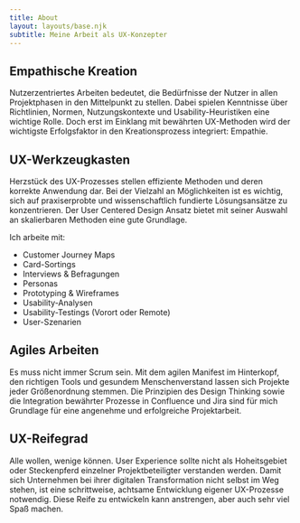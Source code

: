 ```yaml
---
title: About
layout: layouts/base.njk
subtitle: Meine Arbeit als UX-Konzepter
---
```


## Empathische Kreation

Nutzerzentriertes Arbeiten bedeutet, die Bedürfnisse der Nutzer in allen Projektphasen in den Mittelpunkt zu stellen. Dabei spielen Kenntnisse über Richtlinien, Normen, Nutzungskontexte und Usability-Heuristiken eine wichtige Rolle. Doch erst im Einklang mit bewährten UX-Methoden wird der wichtigste Erfolgsfaktor in den Kreationsprozess integriert: Empathie.

## UX-Werkzeugkasten

Herzstück des UX-Prozesses stellen effiziente Methoden und deren korrekte Anwendung dar. Bei der Vielzahl an Möglichkeiten ist es wichtig, sich auf praxiserprobte und wissenschaftlich fundierte Lösungsansätze zu konzentrieren. Der User Centered Design Ansatz bietet mit seiner Auswahl an skalierbaren Methoden eine gute Grundlage.

Ich arbeite mit:

- Customer Journey Maps
- Card-Sortings
- Interviews & Befragungen
- Personas
- Prototyping & Wireframes
- Usability-Analysen
- Usability-Testings (Vorort oder Remote)
- User-Szenarien

## Agiles Arbeiten

Es muss nicht immer Scrum sein. Mit dem agilen Manifest im Hinterkopf, den richtigen Tools und gesundem Menschenverstand lassen sich Projekte jeder Größenordnung stemmen. Die Prinzipien des Design Thinking sowie die Integration bewährter Prozesse in Confluence und Jira sind für mich Grundlage für eine angenehme und erfolgreiche Projektarbeit.

## UX-Reifegrad

Alle wollen, wenige können. User Experience sollte nicht als Hoheitsgebiet oder Steckenpferd einzelner Projektbeteiligter verstanden werden. Damit sich Unternehmen bei ihrer digitalen Transformation nicht selbst im Weg stehen, ist eine schrittweise, achtsame Entwicklung eigener UX-Prozesse notwendig. Diese Reife zu entwickeln kann anstrengen, aber auch sehr viel Spaß machen.

